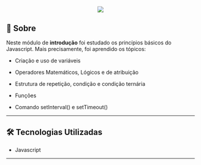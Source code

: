 <h1 align="center">
    <img src="https://ik.imagekit.io/d4plefqyqv/RS_0pVwi2GRF.png" >    
</h1>

## 📝️ Sobre
Neste módulo de **introdução** foi estudado os princípios básicos do Javascript. Mais precisamente, foi aprendido os tópicos:

- Criação e uso de variáveis

- Operadores Matemáticos, Lógicos e de atribuição

- Estrutura de repetição, condição e condição ternária

- Funções

- Comando setInterval() e setTimeout()

---
## 🛠️ Tecnologias Utilizadas

- Javascript
---
